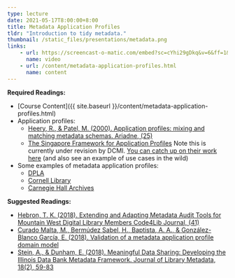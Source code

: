 ```yaml
---
type: lecture
date: 2021-05-17T8:00:00+8:00
title: Metadata Application Profiles
tldr: "Introduction to tidy metadata."
thumbnail: /static_files/presentations/metadata.png
links: 
    - url: https://screencast-o-matic.com/embed?sc=cYhi29gDkq&v=6&ff=1&title=0&controls=1
      name: video
    - url: /content/metadata-application-profiles.html
      name: content
---
```

**Required Readings:**
- [Course Content]({{ site.baseurl }}/content/metadata-application-profiles.html)
- Application profiles:
    - [Heery, R., & Patel, M. (2000). Application profiles: mixing and matching metadata schemas. Ariadne, (25)](http://www.ariadne.ac.uk/issue/25/app-profiles/)
    - [The Singapore Framework for Application Profiles](https://www.dublincore.org/specifications/dublin-core/singapore-framework/) Note this is currently under revision by DCMI. [You can catch up on their work here](https://github.com/dcmi/dcap) (and also see an example of use cases in the wild)
- Some examples of metadata application profiles:
    - [DPLA](https://drive.google.com/file/d/1fJEWhnYy5Ch7_ef_-V48-FAViA72OieG/view)
    - [Cornell Library](https://confluence.cornell.edu/display/mwgweb/CUL+Metadata+Application+Profiles)
    - [Carnegie Hall Archives](https://carnegiehall.github.io/digitalcolls-metadataprofile/)

**Suggested Readings:**
- [Hebron, T. K. (2018). Extending and Adapting Metadata Audit Tools for Mountain West Digital Library Members Code4Lib Journal, (41)](https://journal.code4lib.org/articles/13632)
- [Curado Malta, M., Bermúdez Sabel, H., Baptista, A. A., & González-Blanco García, E. (2018). Validation of a metadata application profile domain model](http://e-spacio.uned.es/fez/view/bibliuned:363-Egonzalez15)
- [Stein, A., & Dunham, E. (2018). Meaningful Data Sharing: Developing the Illinois Data Bank Metadata Framework. Journal of Library Metadata, 18(2), 59-83](https://www.ideals.illinois.edu/handle/2142/103173)
